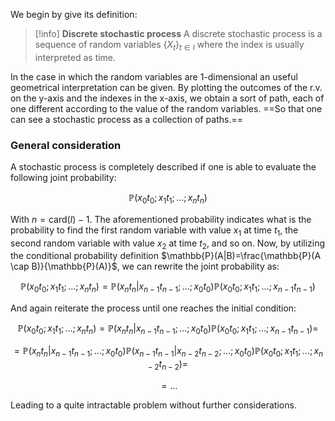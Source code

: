 We begin by give its definition: 

>[!info] **Discrete stochastic process**
> A discrete stochastic process is a sequence of random variables $\{ X_t \}_{t \in I}$ where the index is usually interpreted as time.

In the case in which the random variables are 1-dimensional an useful geometrical interpretation can be given. By plotting the outcomes of the r.v. on the y-axis and the indexes in the x-axis, we obtain a sort of path, each of one different according to the value of the random variables. 
==So that one can see a stochastic process as a collection of paths.==

### General consideration

A stochastic process is completely described if one is able to evaluate the following joint probability:

$$ \mathbb{P}(x_0t_0;x_1t_1;\dots;x_nt_n) $$

With $n=\text{card}(I)-1$. The aforementioned probability indicates what is the probability to find the first random variable with value $x_1$ at time $t_1$, the second random variable with value $x_2$ at time $t_2$, and so on. 
Now, by utilizing the conditional probability definition $\mathbb{P}(A|B)=\frac{\mathbb{P}(A \cap B)}{\mathbb{P}(A)}$, we can rewrite the joint probability as:

$$ \mathbb{P}(x_0t_0;x_1t_1;\dots;x_nt_n) = \mathbb{P}(x_nt_n|x_{n-1}t_{n-1};\dots ;x_0t_0)\mathbb{P}(x_0t_0;x_1t_1;\dots;x_{n-1}t_{n-1}) $$

And again reiterate the process until one reaches the initial condition:

$$ \mathbb{P}(x_0t_0;x_1t_1;\dots;x_nt_n) = \mathbb{P}(x_nt_n|x_{n-1}t_{n-1};\dots ;x_0t_0)\mathbb{P}(x_0t_0;x_1t_1;\dots;x_{n-1}t_{n-1}) = $$

$$ = \mathbb{P}(x_nt_n|x_{n-1}t_{n-1};\dots ;x_0t_0)\mathbb{P}(x_{n-1}t_{n-1}|x_{n-2}t_{n-2};\dots ;x_0t_0)\mathbb{P}(x_0t_0;x_1t_1;\dots;x_{n-2}t_{n-2}) = $$

$$ = \dots $$

Leading to a quite intractable problem without further considerations.